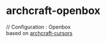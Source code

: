 # archcraft-openbox
 // Configuration : Openbox
 <br/>
 based on [archcraft-cursors](http://github.com/archcraft-os/archcraft-cursors/)
 
